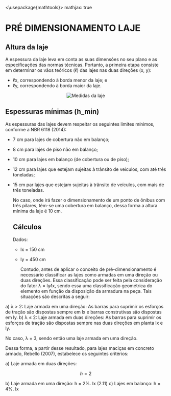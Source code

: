 <script src='https://cdnjs.cloudflare.com/ajax/libs/mathjax/2.7.5/MathJax.js?config=TeX-MML-AM_CHTML' async></script>
<\usepackage{mathtools}>
mathjax: true

# PRÉ DIMENSIONAMENTO LAJE

## Altura da laje

  A espessura da laje leva em conta as suas dimensões no seu plano e as especificações das normas técnicas. Portanto, a primeira etapa consiste em determinar os vãos teóricos (ℓ) das lajes nas duas direções (x, y):

   * ℓx, correspondendo à borda menor da laje; e
   * ℓy, correspondendo à borda maior da laje.

<div align="center">

![Medidas da laje](https://static.wixstatic.com/media/e1eced_ac5ef2fd2b5a47d786cdee5d03372d11~mv2.png/v1/fill/w_600,h_274,al_c,q_85,usm_0.66_1.00_0.01,enc_auto/e1eced_ac5ef2fd2b5a47d786cdee5d03372d11~mv2.png)

</div>

## Espessuras mínimas (h_min)

As espessuras das lajes devem respeitar os seguintes limites mínimos, conforme a NBR 6118 (2014):

* 7 cm para lajes de cobertura não em balanço; 
* 8 cm para lajes de piso não em balanço;
* 10 cm para lajes em balanço (de cobertura ou de piso);
* 12 cm para lajes que estejam sujeitas à trânsito de veículos, com até três toneladas;
* 15 cm par lajes que estejam sujeitas à trânsito de veículos, com mais de três toneladas.

  No caso, onde irá fazer o dimensionamento de um ponto de ônibus com três pilares, têm-se uma cobertura em balanço, dessa forma a altura mínima da laje é 10 cm.

  ## Cálculos

  Dados:
  * lx = 150 cm
  * ly = 450 cm
 
    Contudo, antes de aplicar o conceito de pré-dimensionamento é necessário classificar as lajes como armadas em uma direção ou duas direções. Essa classificação pode
ser feita pela consideração do fator λ = ly⁄lx, sendo essa uma classificação geométrica do elemento em função da disposição da armadura na peça. Tais
situações são descritas a seguir:

a) λ > 2: Laje armada em uma direção: As barras para suprimir os esforços de tração são dispostas sempre em lx e barras construtivas são dispostas em ly.
b) λ ≤ 2: Laje armada em duas direções: As barras para suprimir os esforços de tração são dispostas sempre nas duas direções em planta lx e ly.

No caso, λ = 3, sendo então uma laje armada em uma direção.

Dessa forma, a partir desse resultado, para lajes maciças em concreto armado, Rebello (2007), estabelece os seguintes critérios:

a) Laje armada em duas direções:

$$
h = 2% . \frac{lx+ly}{2}
$$

b) Laje armada em uma direção:
h = 2%. lx (2.11)
c) Lajes em balanço:
h = 4%. lx
